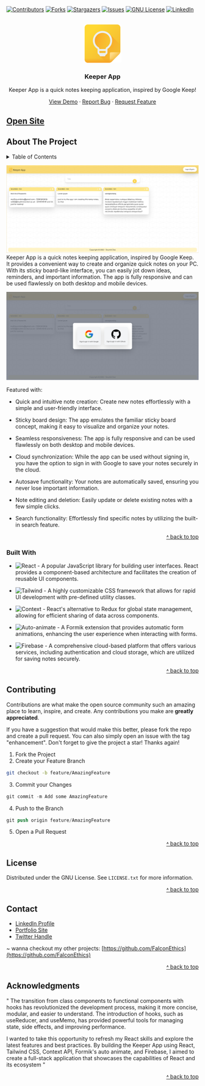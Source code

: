 
<a name="readme-top"></a>
[![Contributors][contributors-shield]][contributors-url]
[![Forks][forks-shield]][forks-url]
[![Stargazers][stars-shield]][stars-url]
[![Issues][issues-shield]][issues-url]
[![GNU License][license-shield]][license-url]
[![LinkedIn][linkedin-shield]][linkedin-url]


<!-- PROJECT LOGO -->
<br />
<div align="center">
  <a href="https://github.com/FalconEthics/keeper-app">
    <img src="./logo.png" alt="Logo" width="100" height="100">
  </a>

  <h3 align="center">Keeper App</h3>

  <p align="center">
Keeper App is a quick notes keeping application, inspired by Google Keep!
  <p align="center">
    <a href="the-keeper-app-fe.firebaseapp.com/">View Demo</a>
    ·
    <a href="https://github.com/FalconEthics/keeper-app/issues">Report Bug</a>
    ·
    <a href="https://github.com/FalconEthics/keeper-app/issues">Request Feature</a>
  </p>
</div>

## <a href="the-keeper-app-fe.firebaseapp.com/">Open Site</a>



<!-- ABOUT THE PROJECT -->
## About The Project
<details>
  <summary>Table of Contents</summary>
  <ol>
    <li>
      <a href="#about-the-project">About The Project</a>
      <ul>
        <li><a href="#built-with">Built With</a></li>
      </ul>
    </li>
    <li><a href="#contributing">Contributing</a></li>
    <li><a href="#license">License</a></li>
    <li><a href="#contact">Contact</a></li>
    <li><a href="#acknowledgments">Acknowledgments</a></li>
  </ol>
</details>

[![Product Name Screen Shot][product-screenshot]](the-keeper-app-fe.firebaseapp.com/)
Keeper App is a quick notes keeping application, inspired by Google Keep. It provides a convenient way to create and organize quick notes on your PC. With its sticky board-like interface, you can easily jot down ideas, reminders, and important information. The app is fully responsive and can be used flawlessly on both desktop and mobile devices.

[![Product Name Screen Shot][product-screenshot2]](the-keeper-app-fe.firebaseapp.com/)

Featured with:

  - Quick and intuitive note creation: Create new notes effortlessly with a simple and user-friendly interface.

  - Sticky board design: The app emulates the familiar sticky board concept, making it easy to visualize and organize your notes.
    
  - Seamless responsiveness: The app is fully responsive and can be used flawlessly on both desktop and mobile devices.
    
  - Cloud synchronization: While the app can be used without signing in, you have the option to sign in with Google to save your notes securely in the cloud.
    
  - Autosave functionality: Your notes are automatically saved, ensuring you never lose important information.
    
  - Note editing and deletion: Easily update or delete existing notes with a few simple clicks.
    
  - Search functionality: Effortlessly find specific notes by utilizing the built-in search feature.

<p align="right"><a href="#readme-top">˄ back to top</a></p>



### Built With

  * ![React][React.com] - A popular JavaScript library for building user interfaces. React provides a component-based architecture and facilitates the creation of reusable UI components.
    
  * ![Tailwind][Tailwind.com] - A highly customizable CSS framework that allows for rapid UI development with pre-defined utility classes.
    
  * ![Context][Context.com] - React's alternative to Redux for global state management, allowing for efficient sharing of data across components.
    
  * ![Auto-animate][Auto-animate.com] - A Formik extension that provides automatic form animations, enhancing the user experience when interacting with forms.
    
  * ![Firebase][Firebase.com] - A comprehensive cloud-based platform that offers various services, including authentication and cloud storage, which are utilized for saving notes securely.

<p align="right"><a href="#readme-top">˄ back to top</a></p>

<!-- CONTRIBUTING -->
## Contributing

Contributions are what make the open source community such an amazing place to learn, inspire, and create. Any contributions you make are **greatly appreciated**.

If you have a suggestion that would make this better, please fork the repo and create a pull request. You can also simply open an issue with the tag "enhancement".
Don't forget to give the project a star! Thanks again!

1. Fork the Project
2. Create your Feature Branch 
 ```sh
git checkout -b feature/AmazingFeature
```
3. Commit your Changes 
```s
git commit -m Add some AmazingFeature
```
4. Push to the Branch 
```s
git push origin feature/AmazingFeature
```
5. Open a Pull Request
   
<p align="right"><a href="#readme-top">˄ back to top</a></p>

<!-- LICENSE -->
## License

Distributed under the GNU License. See `LICENSE.txt` for more information.

<p align="right"><a href="#readme-top">˄ back to top</a></p>



<!-- CONTACT -->
## Contact

<ul>
<li><a href="https://www.linkedin.com/in/soumik-das-profile/"> LinkedIn Profile</a></li>
<li><a href="https://www.soumik-das.com"> Portfolio Site</a></li>
<li><a href="https://twitter.com/Mr_Soumik_Das"> Twitter Handle</a></li>
</ul>

~ wanna checkout my other projects: [https://github.com/FalconEthics](https://github.com/FalconEthics)

<p align="right"><a href="#readme-top">˄ back to top</a></p>


## Acknowledgments

" The transition from class components to functional components with hooks has revolutionized the development process, making it more concise, modular, and easier to understand. The introduction of hooks, such as useReducer, and useMemo, has provided powerful tools for managing state, side effects, and improving performance.

I wanted to take this opportunity to refresh my React skills and explore the latest features and best practices. By building the Keeper App using React, Tailwind CSS, Context API, Formik's auto animate, and Firebase, I aimed to create a full-stack application that showcases the capabilities of React and its ecosystem "

<p align="right"><a href="#readme-top">˄ back to top</a></p>


<!-- MARKDOWN LINKS & IMAGES -->
<!-- https://www.markdownguide.org/basic-syntax/#reference-style-links -->
[contributors-shield]: https://img.shields.io/github/contributors/FalconEthics/keeper-app.svg?style=for-the-badge
[contributors-url]: https://github.com/FalconEthics/keeper-app/graphs/contributors
[forks-shield]: https://img.shields.io/github/forks/FalconEthics/keeper-app.svg?style=for-the-badge
[forks-url]: https://github.com/FalconEthics/keeper-app/network/members
[stars-shield]: https://img.shields.io/github/stars/FalconEthics/keeper-app.svg?style=for-the-badge
[stars-url]: https://github.com/FalconEthics/keeper-app/stargazers
[issues-shield]: https://img.shields.io/github/issues/FalconEthics/keeper-app.svg?style=for-the-badge

[issues-url]: https://github.com/FalconEthics/keeper-app/issues
[license-shield]: https://img.shields.io/github/license/FalconEthics/keeper-app.svg?style=for-the-badge

[license-url]: https://github.com/FalconEthics/keeper-app/blob/main/LICENSE
[linkedin-shield]: https://img.shields.io/badge/-LinkedIn-black.svg?style=for-the-badge&logo=linkedin&colorB=555

[linkedin-url]: https://www.linkedin.com/in/soumik-das-profile/

[product-screenshot]: ./screenshot1.png
[product-screenshot2]: ./screenshot2.png
[product-screenshot3]: ./screenshot3.png

[React.com]: https://img.shields.io/badge/React-0187ce?style=for-the-badge&logo=react&logoColor=white

[Tailwind.com]: https://img.shields.io/badge/tailwind_css-7df9ff?style=for-the-badge&logo=tailwindcss&logoColor=white

[Context.com]: https://img.shields.io/badge/Context_Api-733e98?style=for-the-badge&logo=redux&logoColor=white

[Auto-animate.com]: https://img.shields.io/badge/Auto_Animate-ff8241?style=for-the-badge&logo=framer&logoColor=white

[Firebase.com]: https://img.shields.io/badge/Firebase-e6e600?style=for-the-badge&logo=firebase&logoColor=white


